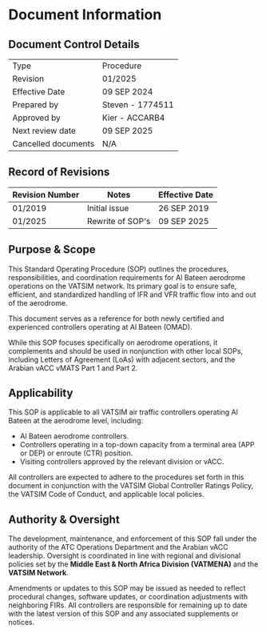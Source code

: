 # Document Information
## Document Control Details
|                     |                                                   |
|---------------------|---------------------------------------------------|
|         Type        |                    Procedure                      |
|       Revision      |                     01/2025                       |
|    Effective Date   |                    09 SEP 2024                    |
|     Prepared by     |                  Steven - 1774511                 |
|     Approved by     |                  Kier - ACCARB4                   |
|   Next review date  |                    09 SEP 2025                    |
| Cancelled documents |                       N/A                         |

## Record of Revisions
| Revision Number | Notes            | Effective Date |
|-----------------|------------------|----------------|
| 01/2019         | Initial issue    | 26 SEP 2019    |
| 01/2025         | Rewrite of SOP's | 09 SEP 2025    |

## Purpose & Scope
This Standard Operating Procedure (SOP) outlines the procedures, responsibilities, and coordination requirements for Al Bateen aerodrome operations on the VATSIM network. Its primary goal is to ensure safe, efficient, and standardized handling of IFR and VFR traffic flow into and out of the aerodrome.

This document serves as a reference for both newly certified and experienced controllers operating at Al Bateen (OMAD).

While this SOP focuses specifically on aerodrome operations, it complements and should be used in nonjunction with other local SOPs, including Letters of Agreement (LoAs) with adjacent sectors, and the Arabian vACC vMATS Part 1 and Part 2.

## Applicability
This SOP is applicable to all VATSIM air traffic controllers operating Al Bateen at the aerodrome level, including:

- Al Bateen aerodrome controllers.
- Controllers operating in a top-down capacity from a terminal area (APP or DEP) or enroute (CTR) position.
- Visiting controllers approved by the relevant division or vACC.

All controllers are expected to adhere to the procedures set forth in this document in conjunction with the VATSIM Global Controller Ratings Policy, the VATSIM Code of Conduct, and applicable local policies.

## Authority & Oversight
The development, maintenance, and enforcement of this SOP fall under the authority of the ATC Operations Department and the Arabian vACC leadership. Oversight is coordinated in line with regional and divisional policies set by the **Middle East & North Africa Division (VATMENA)** and the **VATSIM Network**.

Amendments or updates to this SOP may be issued as needed to reflect procedural changes, software updates, or coordination adjustments with neighboring FIRs. All controllers are responsible for remaining up to date with the latest version of this SOP and any associated supplements or notices.